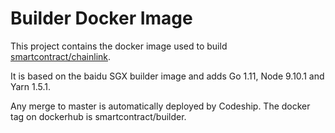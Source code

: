# Builder Docker Image

This project contains the docker image used to build [smartcontract/chainlink](https://github.com/smartcontractkit/chainlink).

It is based on the baidu SGX builder image and adds Go 1.11, Node 9.10.1 and Yarn 1.5.1.

Any merge to master is automatically deployed by Codeship. The docker tag on dockerhub is smartcontract/builder.
